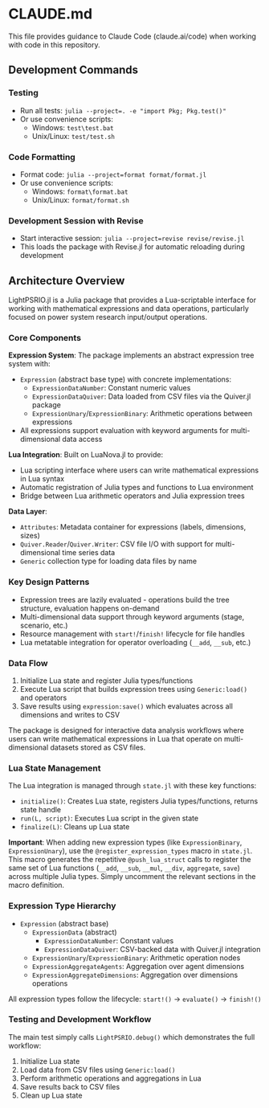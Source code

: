 # CLAUDE.md

This file provides guidance to Claude Code (claude.ai/code) when working with code in this repository.

## Development Commands

### Testing
- Run all tests: `julia --project=. -e "import Pkg; Pkg.test()"`
- Or use convenience scripts:
  - Windows: `test\test.bat`
  - Unix/Linux: `test/test.sh`

### Code Formatting
- Format code: `julia --project=format format/format.jl`
- Or use convenience scripts:
  - Windows: `format\format.bat`
  - Unix/Linux: `format/format.sh`

### Development Session with Revise
- Start interactive session: `julia --project=revise revise/revise.jl`
- This loads the package with Revise.jl for automatic reloading during development

## Architecture Overview

LightPSRIO.jl is a Julia package that provides a Lua-scriptable interface for working with mathematical expressions and data operations, particularly focused on power system research input/output operations.

### Core Components

**Expression System**: The package implements an abstract expression tree system with:
- `Expression` (abstract base type) with concrete implementations:
  - `ExpressionDataNumber`: Constant numeric values
  - `ExpressionDataQuiver`: Data loaded from CSV files via the Quiver.jl package
  - `ExpressionUnary`/`ExpressionBinary`: Arithmetic operations between expressions
- All expressions support evaluation with keyword arguments for multi-dimensional data access

**Lua Integration**: Built on LuaNova.jl to provide:
- Lua scripting interface where users can write mathematical expressions in Lua syntax
- Automatic registration of Julia types and functions to Lua environment
- Bridge between Lua arithmetic operators and Julia expression trees

**Data Layer**:
- `Attributes`: Metadata container for expressions (labels, dimensions, sizes)
- `Quiver.Reader`/`Quiver.Writer`: CSV file I/O with support for multi-dimensional time series data
- `Generic` collection type for loading data files by name

### Key Design Patterns

- Expression trees are lazily evaluated - operations build the tree structure, evaluation happens on-demand
- Multi-dimensional data support through keyword arguments (stage, scenario, etc.)
- Resource management with `start!`/`finish!` lifecycle for file handles
- Lua metatable integration for operator overloading (`__add`, `__sub`, etc.)

### Data Flow

1. Initialize Lua state and register Julia types/functions
2. Execute Lua script that builds expression trees using `Generic:load()` and operators
3. Save results using `expression:save()` which evaluates across all dimensions and writes to CSV

The package is designed for interactive data analysis workflows where users can write mathematical expressions in Lua that operate on multi-dimensional datasets stored as CSV files.

### Lua State Management

The Lua integration is managed through `state.jl` with these key functions:
- `initialize()`: Creates Lua state, registers Julia types/functions, returns state handle
- `run(L, script)`: Executes Lua script in the given state
- `finalize(L)`: Cleans up Lua state

**Important**: When adding new expression types (like `ExpressionBinary`, `ExpressionUnary`), use the `@register_expression_types` macro in `state.jl`. This macro generates the repetitive `@push_lua_struct` calls to register the same set of Lua functions (`__add`, `__sub`, `__mul`, `__div`, `aggregate`, `save`) across multiple Julia types. Simply uncomment the relevant sections in the macro definition.

### Expression Type Hierarchy

- `Expression` (abstract base)
  - `ExpressionData` (abstract)
    - `ExpressionDataNumber`: Constant values
    - `ExpressionDataQuiver`: CSV-backed data with Quiver.jl integration
  - `ExpressionUnary`/`ExpressionBinary`: Arithmetic operation nodes
  - `ExpressionAggregateAgents`: Aggregation over agent dimensions
  - `ExpressionAggregateDimensions`: Aggregation over dimensions operations

All expression types follow the lifecycle: `start!()` → `evaluate()` → `finish!()`

### Testing and Development Workflow

The main test simply calls `LightPSRIO.debug()` which demonstrates the full workflow:
1. Initialize Lua state
2. Load data from CSV files using `Generic:load()`
3. Perform arithmetic operations and aggregations in Lua
4. Save results back to CSV files
5. Clean up Lua state